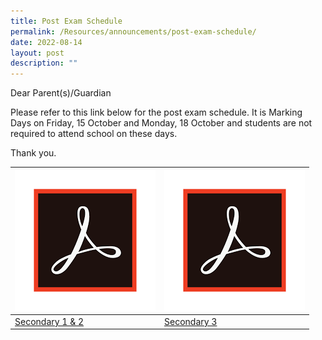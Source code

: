 ```yaml
---
title: Post Exam Schedule
permalink: /Resources/announcements/post-exam-schedule/
date: 2022-08-14
layout: post
description: ""
---
```

Dear Parent(s)/Guardian

Please refer to this link below for the post exam schedule. It is Marking Days on Friday, 15 October and Monday, 18 October and students are not required to attend school on these days.

Thank you.

<table>
<thead>
  <tr>
    <th><a href="/files/Announcement/Post%20Exam%20Schedule/Website_Sec-12_Parent-Letter_Post-Exam-Schedule.pdf" target = "_blank"> <img src="/images/acrobat.png" alt="Adobe Acrobat" width="225" height="225"></a></th>
    <th><a href="/files/Announcement/Post%20Exam%20Schedule/Website_Sec-3_Parent-Letter_Post-Exam-Schedule.pdf" target = "_blank"> <img src="/images/acrobat.png" alt="Adobe Acrobat" width="225" height="225"></a></th>
  </tr>
</thead>
<tbody>
  <tr>
    <td><a href="https://www.sgs.edu.sg/wp-content/uploads/2021/10/Website_Sec-12_Parent-Letter_Post-Exam-Schedule.pdf">Secondary 1 &amp; 2</a></td>
    <td><a href="https://www.sgs.edu.sg/wp-content/uploads/2021/10/Website_Sec-3_Parent-Letter_Post-Exam-Schedule.pdf">Secondary 3</a></td>
  </tr>
</tbody>
</table>